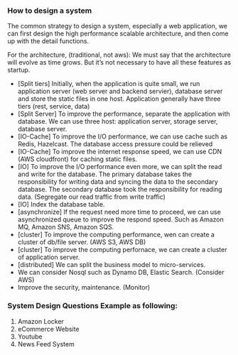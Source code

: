 ### How to design a system

The common strategy to design a system, especially a web application, we can first design the high performance scalable architecture, and then come up with the detail functions.

For the architecture, (traditional, not aws):
We must say that the architecture will evolve as time grows. But it’s not necessary to have all these features as startup.

- [Split tiers] Initially, when the application is quite small, we run application server (web server and backend servier), database server and store the static files in one host. Application generally have three tiers (rest, service, data)
- [Split Server] To improve the performance, separate the application with database. We can use three host: application server, storage server, database server.
- [IO-Cache] To improve the I/O performance, we can use cache such as Redis, Hazelcast. The database access pressure could be relieved 
- [IO-Cache] To improve the internet response speed, we can use CDN (AWS cloudfront) for caching static files.
- [IO] To improve the I/O performance even more, we can split the read and write for the database. The primary database takes the responsibility for writing data and syncing the data to the secondary database. The secondary database took the responsibility for reading data. (Segregate our read traffic from write traffic)
- [IO] Index the database table.
- [asynchronize] If the request need more time to proceed, we can use asynchronized queue to improve the respond speed. Such as Amazon MQ, Amazon SNS, Amazon SQS.
- [cluster] To improve the computing performance, wen can create a cluster of db/file server. (AWS S3, AWS DB)
- [cluster] To improve the computing perfornace, we can create a cluster of application server. 
- [distributed] We can split the business model to micro-services.
- We can consider Nosql such as Dynamo DB, Elastic Search. (Consider AWS)
- Improve the security, maintenance. (Monitor)

### System Design Questions Example as following:
1. Amazon Locker
2. eCommerce Website
3. Youtube
4. News Feed System
